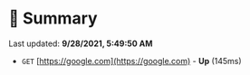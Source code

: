 # 📖 Summary
Last updated: **9/28/2021, 5:49:50 AM**

- `GET` [https://google.com](https://google.com) - **Up** (145ms)
